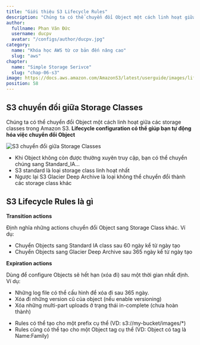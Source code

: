```yaml
---
title: "Giới thiệu S3 Lifecycle Rules"
description: "Chúng ta có thể chuyển đổi Object một cách linh hoạt giữa các storage classes trong Amazon S3. Lifecycle configuration có thể giúp bạn tự động hóa việc chuyển đổi Object"
author:
  fullname: Phan Văn Đức
  username: ducpv
  avatar: "/configs/author/ducpv.jpg"
category:
  name: "Khóa học AWS từ cơ bản đến nâng cao"
  slug: "aws"
chapter:
  name: "Simple Storage Serivce"
  slug: "chap-06-s3"
image: https://docs.aws.amazon.com/AmazonS3/latest/userguide/images/lifecycle-transitions-v3.png
position: 58
---
```


## S3 chuyển đổi giữa Storage Classes

Chúng ta có thể chuyển đổi Object một cách linh hoạt giữa các storage classes trong Amazon S3. **Lifecycle configuration có thể giúp bạn tự động hóa việc chuyển đổi Object**

![S3 chuyển đổi giữa Storage Classes
](https://docs.aws.amazon.com/AmazonS3/latest/userguide/images/lifecycle-transitions-v3.png)

- Khi Object không còn được thường xuyên truy cập, bạn có thể chuyển chúng sang Standard_IA...
- S3 standard là loại storage class linh hoạt nhất
- Ngược lại S3 Glacier Deep Archive là loại không thể chuyển đổi thành các storage class khác

## S3 Lifecycle Rules là gì

**Transition actions**

Định nghĩa những actions chuyển đổi Object sang Storage Class khác. Ví dụ:

- Chuyển Objects sang Standard IA class sau 60 ngày kể từ ngày tạo
- Chuyển Objects sang Glacier Deep Archive sau 365 ngày kể từ ngày tạo

**Expiration actions**

Dùng để configure Objects sẽ hết hạn (xóa đi) sau một thời gian nhất định. Ví dụ:

- Những log file có thể cấu hình để xóa đi sau 365 ngày.
- Xóa đi những version cũ của object (nếu enable versioning)
- Xóa những multi-part uploads ở trạng thái in-complete (chưa hoàn thành)

<content-info>
<ul>
<li>Rules có thể tạo cho một prefix cụ thể (VD: s3://my-bucket/images/*)</li>
  <li>Rules cũng có thể tạo cho một Object tag cụ thể (VD: Object có tag là Name:Family)</li>
</ul>
</content-info>
